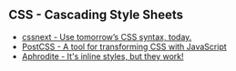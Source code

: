 ## CSS - Cascading Style Sheets

* [cssnext - Use tomorrow’s CSS syntax, today.](http://cssnext.io/)
* [PostCSS - A tool for transforming CSS with JavaScript](http://postcss.org/)
* [Aphrodite - It's inline styles, but they work!](https://github.com/Khan/aphrodite)



